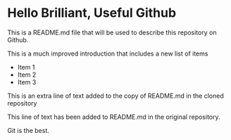# Hello Brilliant, Useful Github

This is a README.md file that will be used to describe this
repository on Github.

This is a much improved introduction that includes a
new list of items

* Item 1
* Item 2
* Item 3

This is an extra line of text added to the copy
of README.md in the cloned repository

This line of text has been added to README.md in the
original repository.

Git is the best.
